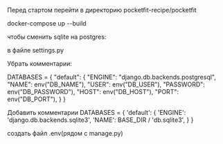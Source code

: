 Перед стартом перейти в директорию pocketfit-recipe/pocketfit

docker-compose up --build


чтобы сменить sqlite на postgres:

в файле settings.py

Убрать комментарии:

 DATABASES = {
     "default": {
         "ENGINE": "django.db.backends.postgresql",
         "NAME": env("DB_NAME"),
         "USER": env("DB_USER"),
         "PASSWORD": env("DB_PASSWORD"),
         "HOST": env("DB_HOST"),
         "PORT": env("DB_PORT"),
     }
 }

Добавить комментарии
DATABASES = {
    'default': {
        'ENGINE': 'django.db.backends.sqlite3',
        'NAME': BASE_DIR / 'db.sqlite3',
    }
}

создать файл .env(рядом с manage.py) 
